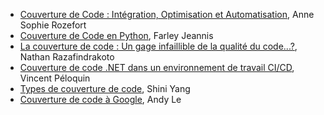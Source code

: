 * [Couverture de Code : Intégration, Optimisation et Automatisation](https://github.com/umontreal-diro/IFT3913/tree/main/presentations/Semaine4/AnneSophieRozefort), Anne Sophie Rozefort
* [Couverture de Code en Python](https://github.com/umontreal-diro/IFT3913/tree/main/presentations/Semaine4/FarleyJeannis), Farley Jeannis
* [La couverture de code : Un gage infaillible de la qualité du code...?](https://github.com/umontreal-diro/IFT3913/tree/main/presentations/Semaine4/Nathan%20Riantsoa%20Razafindrakoto), Nathan Razafindrakoto
* [Couverture de code .NET dans un environnement de travail CI/CD](https://github.com/umontreal-diro/IFT3913/tree/main/presentations/Semaine4/PeloquinVincent), Vincent Péloquin
* [Types de couverture de code](https://github.com/umontreal-diro/IFT3913/tree/main/presentations/Semaine4/ShiniYang), Shini Yang
* [Couverture de code à Google](https://github.com/umontreal-diro/IFT3913/tree/main/presentations/Semaine4/andy3035), Andy Le   
